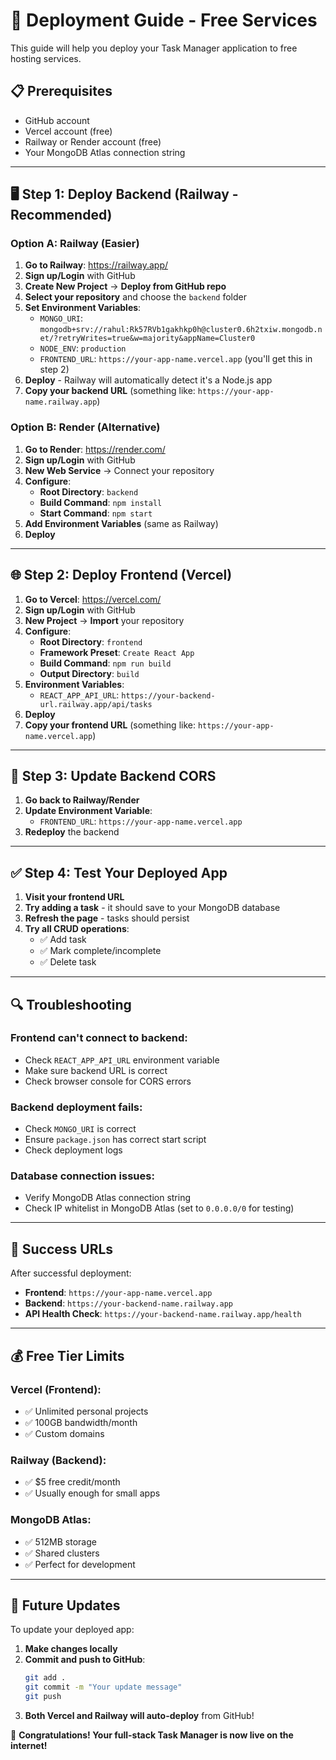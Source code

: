 # 🚀 Deployment Guide - Free Services

This guide will help you deploy your Task Manager application to free hosting services.

## 📋 Prerequisites
- GitHub account
- Vercel account (free)
- Railway or Render account (free)
- Your MongoDB Atlas connection string

---

## 🖥️ Step 1: Deploy Backend (Railway - Recommended)

### Option A: Railway (Easier)

1. **Go to Railway**: https://railway.app/
2. **Sign up/Login** with GitHub
3. **Create New Project** → **Deploy from GitHub repo**
4. **Select your repository** and choose the `backend` folder
5. **Set Environment Variables**:
   - `MONGO_URI`: `mongodb+srv://rahul:Rk57RVb1gakhkp0h@cluster0.6h2txiw.mongodb.net/?retryWrites=true&w=majority&appName=Cluster0`
   - `NODE_ENV`: `production`
   - `FRONTEND_URL`: `https://your-app-name.vercel.app` (you'll get this in step 2)
6. **Deploy** - Railway will automatically detect it's a Node.js app
7. **Copy your backend URL** (something like: `https://your-app-name.railway.app`)

### Option B: Render (Alternative)

1. **Go to Render**: https://render.com/
2. **Sign up/Login** with GitHub
3. **New Web Service** → Connect your repository
4. **Configure**:
   - **Root Directory**: `backend`
   - **Build Command**: `npm install`
   - **Start Command**: `npm start`
5. **Add Environment Variables** (same as Railway)
6. **Deploy**

---

## 🌐 Step 2: Deploy Frontend (Vercel)

1. **Go to Vercel**: https://vercel.com/
2. **Sign up/Login** with GitHub
3. **New Project** → **Import** your repository
4. **Configure**:
   - **Root Directory**: `frontend`
   - **Framework Preset**: `Create React App`
   - **Build Command**: `npm run build`
   - **Output Directory**: `build`
5. **Environment Variables**:
   - `REACT_APP_API_URL`: `https://your-backend-url.railway.app/api/tasks`
6. **Deploy**
7. **Copy your frontend URL** (something like: `https://your-app-name.vercel.app`)

---

## 🔄 Step 3: Update Backend CORS

1. **Go back to Railway/Render**
2. **Update Environment Variable**:
   - `FRONTEND_URL`: `https://your-app-name.vercel.app`
3. **Redeploy** the backend

---

## ✅ Step 4: Test Your Deployed App

1. **Visit your frontend URL**
2. **Try adding a task** - it should save to your MongoDB database
3. **Refresh the page** - tasks should persist
4. **Try all CRUD operations**:
   - ✅ Add task
   - ✅ Mark complete/incomplete
   - ✅ Delete task

---

## 🔍 Troubleshooting

### Frontend can't connect to backend:
- Check `REACT_APP_API_URL` environment variable
- Make sure backend URL is correct
- Check browser console for CORS errors

### Backend deployment fails:
- Check `MONGO_URI` is correct
- Ensure `package.json` has correct start script
- Check deployment logs

### Database connection issues:
- Verify MongoDB Atlas connection string
- Check IP whitelist in MongoDB Atlas (set to `0.0.0.0/0` for testing)

---

## 🎉 Success URLs

After successful deployment:
- **Frontend**: `https://your-app-name.vercel.app`
- **Backend**: `https://your-backend-name.railway.app`
- **API Health Check**: `https://your-backend-name.railway.app/health`

---

## 💰 Free Tier Limits

### Vercel (Frontend):
- ✅ Unlimited personal projects
- ✅ 100GB bandwidth/month
- ✅ Custom domains

### Railway (Backend):
- ✅ $5 free credit/month
- ✅ Usually enough for small apps

### MongoDB Atlas:
- ✅ 512MB storage
- ✅ Shared clusters
- ✅ Perfect for development

---

## 🔄 Future Updates

To update your deployed app:
1. **Make changes locally**
2. **Commit and push to GitHub**:
   ```bash
   git add .
   git commit -m "Your update message"
   git push
   ```
3. **Both Vercel and Railway will auto-deploy** from GitHub!

🎊 **Congratulations! Your full-stack Task Manager is now live on the internet!**

